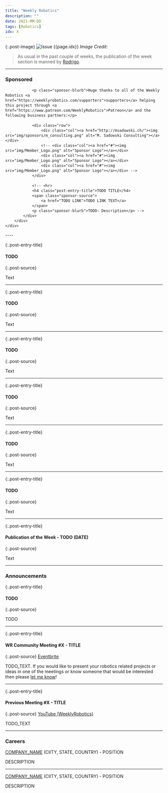 ```yaml
---
title: "Weekly Robotics"
description: ""
date: 2021-MM-DD
tags: [Robotics]
idx: X
---
```


{:.post-image}
![Issue {{page.idx}}](/img/headers/{{page.idx}}.jpg "Issue {{page.idx}}")
*Image Credit: []()*

> As usual in the past couple of weeks, the publication of the week section is manned by [Rodrigo](https://www.linkedin.com/in/rodrigo-lopes-catto/).

----
<div class="sponsor-snippet-wrapper">
    <div class="sponsor-snippet container-fluid">
        <div class="row">
            <div class="col-3 d-none d-sm-block"></div>
                <div class="col-sm-12 col-md-6 nopadding">
                    <h3 id="spoonsored">Sponsored</h3>

                <p class="sponsor-blurb">Huge thanks to all of the Weekly Robotics <a href="https://weeklyrobotics.com/supporters">supporters</a> helping this project through <a href="https://www.patreon.com/WeeklyRobotics">Patreon</a> and the following business partners:</p>

                <div class="row">
                    <div class="col"><a href="http://msadowski.ch/"><img src="img/sponsors/m_consulting.png" alt="M. Sadowski Consulting"></a></div>
                    <!-- <div class="col"><a href="#"><img src="img/Member_Logo.png" alt="Sponsor Logo"></a></div>
                    <div class="col"><a href="#"><img src="img/Member_Logo.png" alt="Sponsor Logo"></a></div>
                    <div class="col"><a href="#"><img src="img/Member_Logo.png" alt="Sponsor Logo"></a></div> -->
                </div>

                <!-- <hr>
                <h4 class="post-entry-title">TODO TITLE</h4>
                <span class="sponsor-source">
                    <a href="TODO LINK">TODO LINK TEXT</a>
                </span>
                <p class="sponsor-blurb">TODO: Description</p> -->
            </div>
        </div>
    </div>
</div>
----

{:.post-entry-title}
#### TODO

{:.post-source}
[]()

Text

----

{:.post-entry-title}
#### TODO

{:.post-source}
[]()

Text

----

{:.post-entry-title}
#### TODO

{:.post-source}
[]()

Text

----

{:.post-entry-title}
#### TODO

{:.post-source}
[]()

Text

----

{:.post-entry-title}
#### TODO

{:.post-source}
[]()

Text

----

{:.post-entry-title}
#### TODO

{:.post-source}
[]()

Text

----

{:.post-entry-title}
#### Publication of the Week - TODO (DATE)

{:.post-source}
[]()

Text

----

### Announcements

{:.post-entry-title}
#### TODO

{:.post-source}
[]()

TODO

----

{:.post-entry-title}
#### WR Community Meeting #X - TITLE

{:.post-source}
[Eventbrite]()

TODO_TEXT. If you would like to present your robotics related projects or ideas in one of the meetings or know someone that would be interested then please [let me know](mailto:mat@weeklyrobotics.com)!

----

{:.post-entry-title}
#### Previous Meeting #X - TITLE

{:.post-source}
[YouTube (WeeklyRobotics)](TODO_RECORDING)

TODO_TEXT

----


### Careers

[COMPANY_NAME](LINK) (CIITY, STATE, COUNTRY) - POSITION

DESCRIPTION

---

[COMPANY_NAME](LINK) (CIITY, STATE, COUNTRY) - POSITION

DESCRIPTION

